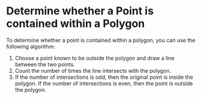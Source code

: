 # Determine whether a Point is contained within a Polygon

To determine whether a point is contained within a polygon, you can use the following algorithm:

1. Choose a point known to be outside the polygon and draw a line between the two points.
2. Count the number of times the line intersects with the polygon.
3. If the number of intersections is odd, then the original point is inside the polygon. If the number of intersections is even, then the point is outside the polygon.
